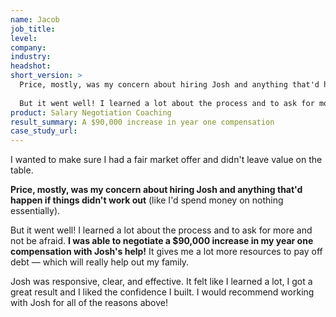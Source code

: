 ```yaml
---
name: Jacob
job_title: 
level: 
company: 
industry:
headshot:
short_version: >
  Price, mostly, was my concern about hiring Josh and anything that'd happen if things didn't work out (like I'd spend money on nothing essentially). 
  
  But it went well! I learned a lot about the process and to ask for more and not be afraid. **I was able to negotiate a $90,000 increase in my year one compensation with Josh's help!** It gives me a lot more resources to pay off debt — which will really help out my family.
product: Salary Negotiation Coaching
result_summary: A $90,000 increase in year one compensation
case_study_url:
---
```

I wanted to make sure I had a fair market offer and didn't leave value on the table. 

**Price, mostly, was my concern about hiring Josh and anything that'd happen if things didn't work out** (like I'd spend money on nothing essentially). 

But it went well! I learned a lot about the process and to ask for more and not be afraid. **I was able to negotiate a $90,000 increase in my year one compensation with Josh's help!** It gives me a lot more resources to pay off debt — which will really help out my family. 

Josh was responsive, clear, and effective. It felt like I learned a lot, I got a great result and I liked the confidence I built. I would recommend working with Josh for all of the reasons above!